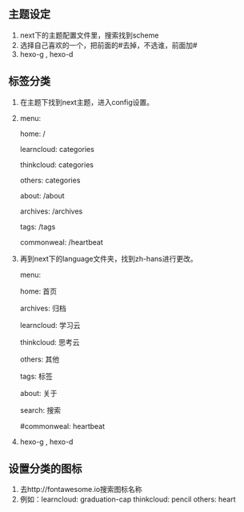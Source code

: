 ## 主题设定

1. next下的主题配置文件里，搜索找到scheme
2. 选择自己喜欢的一个，把前面的#去掉，不选谁，前面加#
3. hexo-g , hexo-d


## 标签分类

1. 在主题下找到next主题，进入config设置。
2. menu:

   home: /

   learncloud: categories

   thinkcloud: categories

   others: categories

   about: /about

   archives: /archives

   tags: /tags

   commonweal: /heartbeat
   
3. 再到next下的language文件夹，找到zh-hans进行更改。

   menu:
  
   home: 首页
   
   archives: 归档
   
   learncloud: 学习云
   
   thinkcloud: 思考云
  
   others: 其他
   
   tags: 标签
   
   about: 关于
   
   search: 搜索
   
   #commonweal: heartbeat

4. hexo-g , hexo-d

## 设置分类的图标
1. 去http://fontawesome.io搜索图标名称
2. 例如：learncloud: graduation-cap
   thinkcloud: pencil
   others: heart

## 
